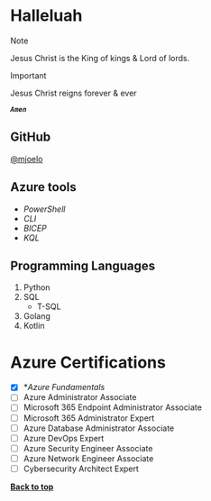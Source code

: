 # **Halleluah**
> [!NOTE]
> Jesus Christ is the King of kings & Lord of lords.

> [!IMPORTANT]
> Jesus Christ reigns forever & ever

 ***`Amen`***
  ## **GitHub**
  [@mjoelo](https://github.com/mjoelo)

  ## **Azure tools**
  + _PowerShell_
  + _CLI_
  + _BICEP_
  + _KQL_
## **Programming Languages**
1. Python
2. SQL
   - T-SQL
4. Golang
5. Kotlin
# Azure Certifications
- [X] \*_Azure Fundamentals_ 
- [ ] Azure Administrator Associate
- [ ] Microsoft 365 Endpoint Administrator Associate
- [ ] Microsoft 365 Administrator Expert
- [ ] Azure Database Administrator Associate
- [ ] Azure DevOps Expert
- [ ] Azure Security Engineer Associate
- [ ] Azure Network Engineer Associate
- [ ] Cybersecurity Architect Expert
      
[**Back to top**](https://github.com/mjoelo/Halleluah/tree/main?tab=readme-ov-file#halleluah)


